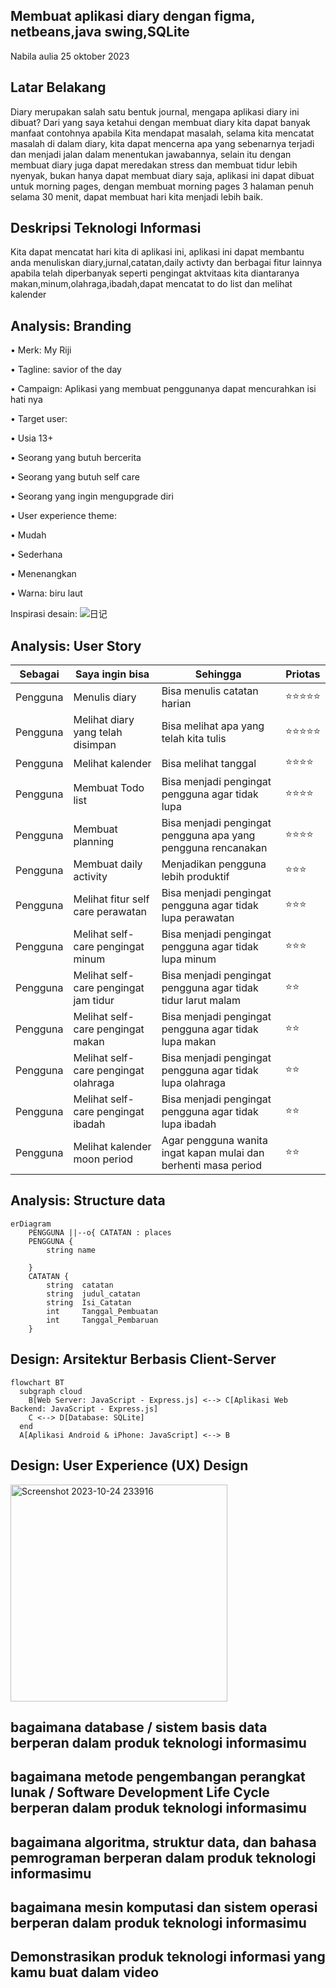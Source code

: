 ## Membuat aplikasi diary dengan figma, netbeans,java swing,SQLite

Nabila aulia 25 oktober 2023

## Latar Belakang
Diary merupakan salah satu bentuk journal, mengapa aplikasi diary ini dibuat? Dari yang saya ketahui dengan membuat diary kita dapat banyak manfaat contohnya apabila Kita mendapat masalah, selama kita mencatat masalah di dalam diary, kita dapat mencerna apa yang sebenarnya terjadi dan menjadi jalan dalam menentukan jawabannya, selain itu dengan membuat diary juga dapat meredakan stress dan membuat tidur lebih nyenyak, bukan hanya dapat membuat diary saja, aplikasi ini dapat dibuat untuk morning pages, dengan membuat morning pages 3 halaman penuh selama 30 menit, dapat membuat hari kita menjadi lebih baik.

## Deskripsi Teknologi Informasi

Kita dapat mencatat hari kita di aplikasi ini, aplikasi ini dapat membantu anda menuliskan diary,jurnal,catatan,daily activty dan berbagai fitur lainnya apabila telah diperbanyak seperti pengingat aktvitaas kita diantaranya makan,minum,olahraga,ibadah,dapat mencatat to do list dan melihat kalender

## Analysis: Branding

•	Merk: My Riji

•	Tagline: savior of the day

•	Campaign: Aplikasi yang membuat penggunanya dapat mencurahkan isi hati nya

•	Target user: 

•	Usia 13+

•	Seorang yang butuh bercerita

•	Seorang yang butuh self care

•	Seorang yang ingin mengupgrade diri

•	User experience theme:

•	Mudah

•	Sederhana

•	Menenangkan

•	Warna: biru laut

Inspirasi desain:
![日记](https://github.com/nabilaaulia15/membuatteknologiinformasi/assets/144403573/783d8c4b-f468-4cb6-9a52-21fd4dff4452)

## Analysis: User Story

| Sebagai | Saya ingin bisa | Sehingga | Priotas |
|---------|---------|---------|---------|
|Pengguna |Menulis diary |Bisa menulis catatan harian|⭐⭐⭐⭐⭐|
|Pengguna |Melihat diary yang telah disimpan|Bisa melihat apa yang telah kita tulis|⭐⭐⭐⭐⭐|
|Pengguna |Melihat kalender|Bisa melihat tanggal|⭐⭐⭐⭐|
|Pengguna |Membuat Todo list|Bisa menjadi pengingat pengguna agar tidak lupa|⭐⭐⭐⭐|
|Pengguna |Membuat planning|Bisa menjadi pengingat pengguna apa yang pengguna rencanakan|⭐⭐⭐⭐|
|Pengguna |Membuat daily activity|Menjadikan pengguna lebih produktif|⭐⭐⭐|
|Pengguna |Melihat fitur self care perawatan|Bisa menjadi pengingat pengguna agar tidak lupa perawatan|⭐⭐⭐|
|Pengguna |Melihat self-care pengingat minum|Bisa menjadi pengingat pengguna agar tidak lupa minum|⭐⭐⭐|
|Pengguna |Melihat self-care pengingat jam tidur|Bisa menjadi pengingat pengguna agar tidak tidur larut malam|⭐⭐|
|Pengguna |Melihat self-care pengingat makan|Bisa menjadi pengingat pengguna agar tidak lupa makan|⭐⭐|
|Pengguna |Melihat self-care pengingat olahraga|Bisa menjadi pengingat pengguna agar tidak lupa olahraga|⭐⭐|
|Pengguna |Melihat self-care pengingat ibadah|Bisa menjadi pengingat pengguna agar tidak lupa ibadah|⭐⭐|
|Pengguna |Melihat kalender moon period|Agar pengguna wanita ingat kapan mulai dan berhenti masa period|⭐⭐|

## Analysis: Structure data

```mermaid
erDiagram
    PENGGUNA ||--o{ CATATAN : places
    PENGGUNA {
        string name
       
    }
    CATATAN {
        string  catatan
        string  judul_catatan
        string  Isi_Catatan
        int     Tanggal_Pembuatan
        int     Tanggal_Pembaruan
    }
```

## Design: Arsitektur Berbasis Client-Server

```mermaid
flowchart BT 
  subgraph cloud
    B[Web Server: JavaScript - Express.js] <--> C[Aplikasi Web Backend: JavaScript - Express.js] 
    C <--> D[Database: SQLite] 
  end
  A[Aplikasi Android & iPhone: JavaScript] <--> B
```
## Design: User Experience (UX) Design

<img width="347" alt="Screenshot 2023-10-24 233916" src="https://github.com/nabilaaulia15/membuatteknologiinformasi/assets/144403573/1bd3b081-f759-48a0-b459-851c60e1f832">

## bagaimana database / sistem basis data berperan dalam produk teknologi informasimu

## bagaimana metode pengembangan perangkat lunak / Software Development Life Cycle berperan dalam produk teknologi informasimu

## bagaimana algoritma, struktur data, dan bahasa pemrograman berperan dalam produk teknologi informasimu

## bagaimana mesin komputasi dan sistem operasi berperan dalam produk teknologi informasimu

## Demonstrasikan produk teknologi informasi yang kamu buat dalam video







